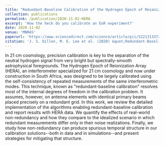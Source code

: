 ```yaml
---
title: "Redundant-Baseline Calibration of the Hydrogen Epoch of Reionization Array"
collection: publications
permalink: /publication/2020-11-02-HERA
excerpt: 'How the heck do you calibrate an EoR experiment?'
date: 2020-11-02
venue: 'MNRAS'
paperurl: 'https://www.sciencedirect.com/science/article/pii/S2213133721000445?via%3Dihub'
citation: 'J. S. Dillon, M. E. Lee et al. (2020) &quot;Redundant-Baseline Calibration of the Hydrogen Epoch of Reionization Array.&quot; <i>MNRAS</i>.'
---
```


In 21 cm cosmology, precision calibration is key to the separation of the neutral hydrogen signal from very bright but spectrally-smooth astrophysical foregrounds. The Hydrogen Epoch of Reionization Array (HERA), an interferometer specialized for 21 cm cosmology and now under construction in South Africa, was designed to be largely calibrated using the self-consistency of repeated measurements of the same interferometric modes. This technique, known as "redundant-baseline calibration" resolves most of the internal degrees of freedom in the calibration problem. It assumes, however, on antenna elements with identical primary beams placed precisely on a redundant grid. In this work, we review the detailed implementation of the algorithms enabling redundant-baseline calibration and report results with HERA data. We quantify the effects of real-world non-redundancy and how they compare to the idealized scenario in which redundant measurements differ only in their noise realizations. Finally, we study how non-redundancy can produce spurious temporal structure in our calibration solutions--both in data and in simulations--and present strategies for mitigating that structure.